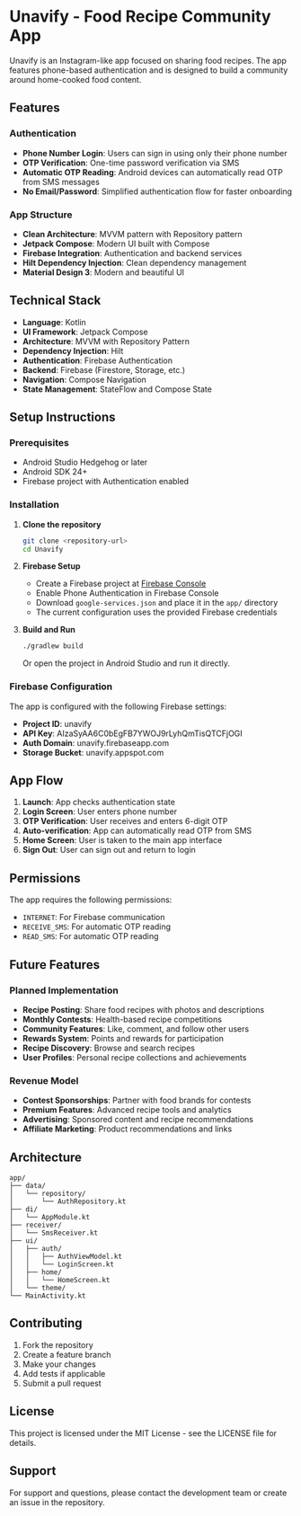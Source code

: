 # Unavify - Food Recipe Community App

Unavify is an Instagram-like app focused on sharing food recipes. The app features phone-based authentication and is designed to build a community around home-cooked food content.

## Features

### Authentication
- **Phone Number Login**: Users can sign in using only their phone number
- **OTP Verification**: One-time password verification via SMS
- **Automatic OTP Reading**: Android devices can automatically read OTP from SMS messages
- **No Email/Password**: Simplified authentication flow for faster onboarding

### App Structure
- **Clean Architecture**: MVVM pattern with Repository pattern
- **Jetpack Compose**: Modern UI built with Compose
- **Firebase Integration**: Authentication and backend services
- **Hilt Dependency Injection**: Clean dependency management
- **Material Design 3**: Modern and beautiful UI

## Technical Stack

- **Language**: Kotlin
- **UI Framework**: Jetpack Compose
- **Architecture**: MVVM with Repository Pattern
- **Dependency Injection**: Hilt
- **Authentication**: Firebase Authentication
- **Backend**: Firebase (Firestore, Storage, etc.)
- **Navigation**: Compose Navigation
- **State Management**: StateFlow and Compose State

## Setup Instructions

### Prerequisites
- Android Studio Hedgehog or later
- Android SDK 24+
- Firebase project with Authentication enabled

### Installation

1. **Clone the repository**
   ```bash
   git clone <repository-url>
   cd Unavify
   ```

2. **Firebase Setup**
   - Create a Firebase project at [Firebase Console](https://console.firebase.google.com/)
   - Enable Phone Authentication in Firebase Console
   - Download `google-services.json` and place it in the `app/` directory
   - The current configuration uses the provided Firebase credentials

3. **Build and Run**
   ```bash
   ./gradlew build
   ```
   
   Or open the project in Android Studio and run it directly.

### Firebase Configuration

The app is configured with the following Firebase settings:
- **Project ID**: unavify
- **API Key**: AIzaSyAA6C0bEgFB7YWOJ9rLyhQmTisQTCFjOGI
- **Auth Domain**: unavify.firebaseapp.com
- **Storage Bucket**: unavify.appspot.com

## App Flow

1. **Launch**: App checks authentication state
2. **Login Screen**: User enters phone number
3. **OTP Verification**: User receives and enters 6-digit OTP
4. **Auto-verification**: App can automatically read OTP from SMS
5. **Home Screen**: User is taken to the main app interface
6. **Sign Out**: User can sign out and return to login

## Permissions

The app requires the following permissions:
- `INTERNET`: For Firebase communication
- `RECEIVE_SMS`: For automatic OTP reading
- `READ_SMS`: For automatic OTP reading

## Future Features

### Planned Implementation
- **Recipe Posting**: Share food recipes with photos and descriptions
- **Monthly Contests**: Health-based recipe competitions
- **Community Features**: Like, comment, and follow other users
- **Rewards System**: Points and rewards for participation
- **Recipe Discovery**: Browse and search recipes
- **User Profiles**: Personal recipe collections and achievements

### Revenue Model
- **Contest Sponsorships**: Partner with food brands for contests
- **Premium Features**: Advanced recipe tools and analytics
- **Advertising**: Sponsored content and recipe recommendations
- **Affiliate Marketing**: Product recommendations and links

## Architecture

```
app/
├── data/
│   └── repository/
│       └── AuthRepository.kt
├── di/
│   └── AppModule.kt
├── receiver/
│   └── SmsReceiver.kt
├── ui/
│   ├── auth/
│   │   ├── AuthViewModel.kt
│   │   └── LoginScreen.kt
│   ├── home/
│   │   └── HomeScreen.kt
│   └── theme/
└── MainActivity.kt
```

## Contributing

1. Fork the repository
2. Create a feature branch
3. Make your changes
4. Add tests if applicable
5. Submit a pull request

## License

This project is licensed under the MIT License - see the LICENSE file for details.

## Support

For support and questions, please contact the development team or create an issue in the repository. 